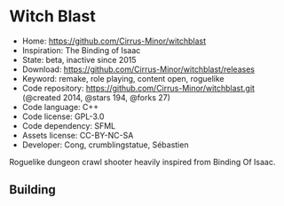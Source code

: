 # Witch Blast

- Home: https://github.com/Cirrus-Minor/witchblast
- Inspiration: The Binding of Isaac
- State: beta, inactive since 2015
- Download: https://github.com/Cirrus-Minor/witchblast/releases
- Keyword: remake, role playing, content open, roguelike
- Code repository: https://github.com/Cirrus-Minor/witchblast.git (@created 2014, @stars 194, @forks 27)
- Code language: C++
- Code license: GPL-3.0
- Code dependency: SFML
- Assets license: CC-BY-NC-SA
- Developer: Cong, crumblingstatue, Sébastien

Roguelike dungeon crawl shooter heavily inspired from Binding Of Isaac.

## Building
